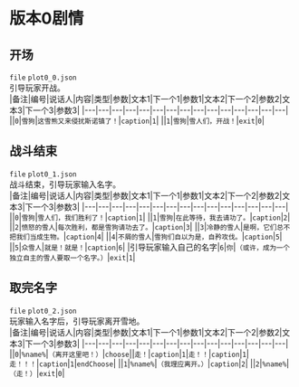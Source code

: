 # 版本0剧情
## 开场
`file` `plot0_0.json`  
引导玩家开战。  
|备注|编号|说话人|内容|类型|参数|文本1|下一个1|参数1|文本2|下一个2|参数2|文本3|下一个3|参数3|
|---|---|---|---|---|---|---|---|---|---|---|---|---|---|---|
||`0`|`雪狗`|`这雪熊又来侵扰斯诺镇了！`|`caption`|`1`|
||`1`|`雪狗`|`雪人们，开战！`|`exit`|`0`|
## 战斗结束
`file` `plot0_1.json`  
战斗结束，引导玩家输入名字。  
|备注|编号|说话人|内容|类型|参数|文本1|下一个1|参数1|文本2|下一个2|参数2|文本3|下一个3|参数3|
|---|---|---|---|---|---|---|---|---|---|---|---|---|---|---|
||`0`|`雪狗`|`雪人们，我们胜利了！`|`caption`|`1`|
||`1`|`雪狗`|`在此等待，我去请功了。`|`caption`|`2`|
||`2`|`愤怒的雪人`|`每次胜利，都是雪狗请功去了。`|`caption`|`3`|
||`3`|`冷静的雪人`|`是啊，它们总不把我们当成生物。`|`caption`|`4`|
||`4`|`不屑的雪人`|`雪狗们自以为是，自矜攻伐。`|`caption`|`5`|
||`5`|`众雪人`|`就是！就是！`|`caption`|`6`|
|引导玩家输入自己的名字|`6`|`你`|`（或许，成为一个独立自主的雪人要取一个名字。）`|`exit`|`1`|
## 取完名字
`file` `plot0_2.json`  
玩家输入名字后，引导玩家离开雪地。  
|备注|编号|说话人|内容|类型|参数|文本1|下一个1|参数1|文本2|下一个2|参数2|文本3|下一个3|参数3|
|---|---|---|---|---|---|---|---|---|---|---|---|---|---|---|
||`0`|`%name%`|`（离开这里吧！）`|`choose`||`走！`|`caption`|`1`|`走！！`|`caption`|`1`|`走！！！`|`caption`|`1`|`endChoose`|
||`1`|`%name%`|`（我理应离开。）`|`caption`|`2`|
||`2`|`%name%`|`（走！）`|`exit`|`0`|
